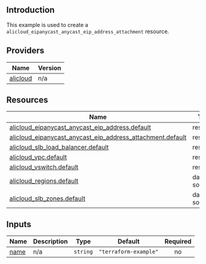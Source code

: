 <!-- BEGIN_TF_DOCS -->
## Introduction

This example is used to create a `alicloud_eipanycast_anycast_eip_address_attachment` resource.

## Providers

| Name | Version |
|------|---------|
| <a name="provider_alicloud"></a> [alicloud](#provider\_alicloud) | n/a |

## Resources

| Name | Type |
|------|------|
| [alicloud_eipanycast_anycast_eip_address.default](https://registry.terraform.io/providers/aliyun/alicloud/latest/docs/resources/eipanycast_anycast_eip_address) | resource |
| [alicloud_eipanycast_anycast_eip_address_attachment.default](https://registry.terraform.io/providers/aliyun/alicloud/latest/docs/resources/eipanycast_anycast_eip_address_attachment) | resource |
| [alicloud_slb_load_balancer.default](https://registry.terraform.io/providers/aliyun/alicloud/latest/docs/resources/slb_load_balancer) | resource |
| [alicloud_vpc.default](https://registry.terraform.io/providers/aliyun/alicloud/latest/docs/resources/vpc) | resource |
| [alicloud_vswitch.default](https://registry.terraform.io/providers/aliyun/alicloud/latest/docs/resources/vswitch) | resource |
| [alicloud_regions.default](https://registry.terraform.io/providers/aliyun/alicloud/latest/docs/data-sources/regions) | data source |
| [alicloud_slb_zones.default](https://registry.terraform.io/providers/aliyun/alicloud/latest/docs/data-sources/slb_zones) | data source |

## Inputs

| Name | Description | Type | Default | Required |
|------|-------------|------|---------|:--------:|
| <a name="input_name"></a> [name](#input\_name) | n/a | `string` | `"terraform-example"` | no |
<!-- END_TF_DOCS -->    